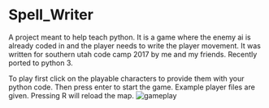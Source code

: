 # Spell_Writer
A project meant to help teach python. It is a game where the enemy ai is already coded in and the player needs to write the player movement.
It was written for southern utah code camp 2017 by me and my friends. Recently ported to python 3.

To play first click on the playable characters to provide them with your python code. Then press enter to start the game. Example player files are given. Pressing R will reload the map.
![gameplay](spell%20writer?raw=true "Title")
